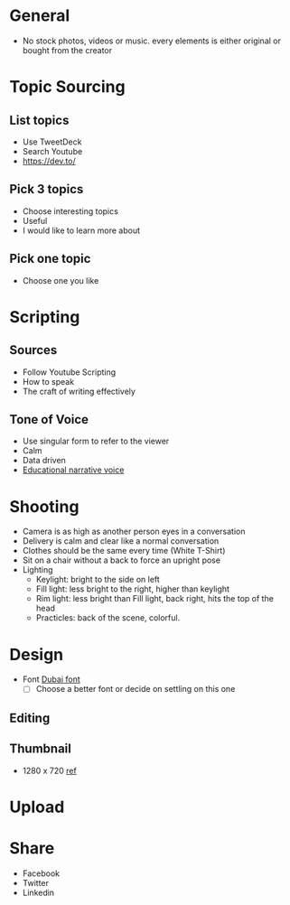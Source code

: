 # General

+ No stock photos, videos or music. every elements is either original or bought from the creator


# Topic Sourcing

## List topics
- Use TweetDeck 
- Search Youtube
- https://dev.to/

## Pick 3 topics
- Choose interesting topics
- Useful
- I would like to learn more about

## Pick one topic
- Choose one you like


# Scripting

## Sources
- Follow Youtube Scripting
- How to speak
- The craft of writing effectively

## Tone of Voice
+ Use singular form to refer to the viewer
+ Calm
+ Data driven
+ [Educational narrative voice ](https://youtu.be/wfUT6eY0Krw?t=910)

# Shooting

+ Camera is as high as another person eyes in a conversation
+ Delivery is calm and clear like a normal conversation
+ Clothes should be the same every time (White T-Shirt)
+ Sit on a chair without a back to force an upright pose
+ Lighting
  + Keylight: bright to the side on left
  + Fill light: less bright to the right, higher than keylight
  + Rim light: less bright than Fill light, back right, hits the top of the head
  + Practicles: back of the scene, colorful.

# Design 
+ Font [Dubai font](https://dubaifont.com/)
  + [ ] Choose a better font or decide on settling on this one

## Editing

## Thumbnail
+ 1280 x 720 [ref](https://support.google.com/youtube/answer/72431)

# Upload

# Share

+ Facebook
+ Twitter
+ Linkedin